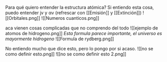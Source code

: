 Para qué quiero entender la estructura atómica?
Si entiendo esta cosa, puedo entender jv y αv (refrescar con [[Emisión]] y [[Extinción]])
![[Orbitales.png]]
![[Numeros cuanticos.png]]

aca vienen cosas complicadas que no comprendo del todo
![[ejemplo de atomos de hidrogeno.png]]
_Esta formula parece importante, el universo es mayormente hidrogeno_
![[Formula de rydberg.png]]

No entiendo mucho que dice esto, pero lo pongo por si acaso.
![[no se como definir esto.png]]
![[no se como definir esto 2.png]]